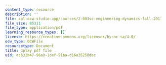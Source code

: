 ```yaml
---
content_type: resource
description: ''
file: /ol-ocw-studio-app/courses/2-003sc-engineering-dynamics-fall-2011/ec632b4796a01def91bad16a35258dec_f1pxiNDTyHc.pdf
file_size: 85311
file_type: application/pdf
learning_resource_types: []
license: https://creativecommons.org/licenses/by-nc-sa/4.0/
ocw_type: OCWFile
resourcetype: Document
title: 3play pdf file
uid: ec632b47-96a0-1def-91ba-d16a35258dec
---
```

